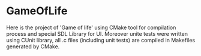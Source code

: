 # GameOfLife
Here is the project of 'Game of life' using CMake tool for compilation process and special SDL Library for UI.
Moreover unite tests were written using CUnit library, all .c files (including unit tests) are compiled in Makefiles generated by CMake.
